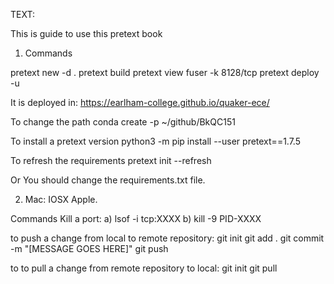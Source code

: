 TEXT:

This is guide to use this pretext book

1) Commands

pretext new -d .
pretext build
pretext view
fuser -k 8128/tcp
pretext deploy -u

It is deployed in: https://earlham-college.github.io/quaker-ece/


To change the path
conda create -p ~/github/BkQC151

To install a pretext version
python3 -m pip install --user pretext==1.7.5

To refresh the requirements
pretext init --refresh 

Or
You should change the requirements.txt file.


2) Mac: IOSX Apple.

Commands
Kill a port:
a) lsof -i tcp:XXXX
b) kill -9 PID-XXXX

to push a change from local to remote repository:
git init
git add .
git commit -m "[MESSAGE GOES HERE]"
git push

to to pull a change from remote repository to local:
git init
git pull
